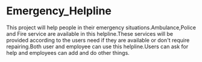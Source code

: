 # Emergency_Helpline
This project will help people in their emergency situations.Ambulance,Police and Fire service are available in this helpline.These services will be provided according to the users need if they are available or don't require repairing.Both user and employee can use this helpline.Users can ask for help and employees can add and do other things.
